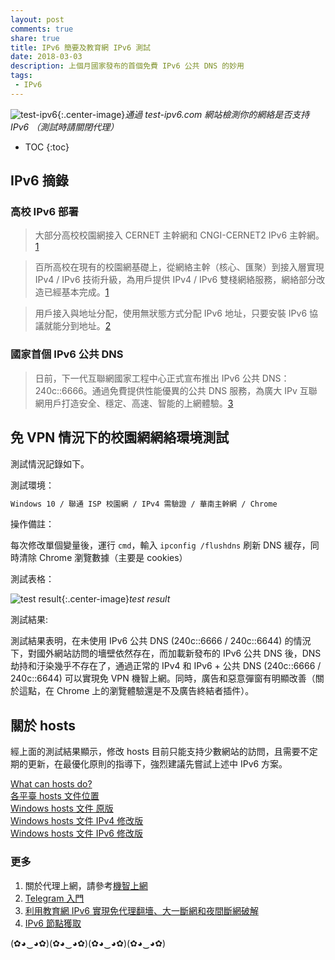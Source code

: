 ```yaml
---
layout: post
comments: true
share: true
title: IPv6 簡要及教育網 IPv6 測試
date: 2018-03-03
description: 上個月國家發布的首個免費 IPv6 公共 DNS 的妙用
tags: 
 - IPv6
---
```


![ test-ipv6 ](http://telegra.ph/file/55bf7878ea463b9206086.png){:.center-image}*通過 test-ipv6.com 網站檢測你的網絡是否支持 IPv6 （測試時請關閉代理）*

* TOC
{:toc}

## IPv6 摘錄 #

### 高校 IPv6 部署 #

> 大部分高校校園網接入 CERNET 主幹網和 CNGI-CERNET2 IPv6 主幹網。[1]

> 百所高校在現有的校園網基礎上，從網絡主幹（核心、匯聚）到接入層實現 IPv4 / IPv6 技術升級，為用戶提供 IPv4 / IPv6 雙棧網絡服務，網絡部分改造已經基本完成。[1]

> 用戶接入與地址分配，使用無狀態方式分配 IPv6 地址，只要安裝 IPv6 協議就能分到地址。[2]

### 國家首個 IPv6 公共 DNS #

> 日前，下一代互聯網國家工程中心正式宣布推出 IPv6 公共 DNS：240c::6666。通過免費提供性能優異的公共 DNS 服務，為廣大 IPv 互聯網用戶打造安全、穩定、高速、智能的上網體驗。[3]

## 免 VPN 情況下的校園網網絡環境測試 ##

測試情況記錄如下。

測試環境：

```bash
Windows 10 / 聯通 ISP 校園網 / IPv4 需驗證 / 華南主幹網 / Chrome
```

操作備註：

每次修改單個變量後，運行 `cmd`，輸入 `ipconfig /flushdns` 刷新 DNS 緩存，同時清除 Chrome 瀏覽數據（主要是 cookies）

測試表格：

![test result](http://telegra.ph/file/98b370111e77011cccb9e.png){:.center-image}*test result*

測試結果: 

測試結果表明，在未使用 IPv6 公共 DNS (240c::6666 / 240c::6644) 的情況下，對國外網站訪問的墻壁依然存在，而加載新發布的 IPv6 公共 DNS 後，DNS 劫持和汙染幾乎不存在了，通過正常的 IPv4 和 IPv6 + 公共 DNS (240c::6666 / 240c::6644) 可以實現免 VPN 機智上網。同時，廣告和惡意彈窗有明顯改善（關於這點，在 Chrome 上的瀏覽體驗還是不及廣告終結者插件）。

## 關於 hosts ###

經上面的測試結果顯示，修改 hosts 目前只能支持少數網站的訪問，且需要不定期的更新，在最優化原則的指導下，強烈建議先嘗試上述中 IPv6 方案。

[ What can hosts do? ](https://github.com/lennylxx/ipv6-hosts/wiki)  
[ 各平臺 hosts 文件位置 ](https://github.com/racaljk/hosts/wiki/各平臺-hosts-文件位置)  
[ Windows hosts 文件 原版 ](https://mega.nz/#!oFIWRQBQ!gmkubdP4r9hjenUGUfEpFIsshfHW6RtknR-nKUMepr0)  
[ Windows hosts 文件 IPv4 修改版 ](https://github.com/racaljk/hosts/blob/master/hosts)  
[ Windows hosts 文件 IPv6 修改版 ](https://raw.githubusercontent.com/lennylxx/ipv6-hosts/master/hosts)  

[1]:http://www.edu.cn/IPv6_xyw_7949/20100810/t20100810_506444.shtml

[2]:http://www.edu.cn/IPv6_xyw_7949/20100810/t20100810_506518.shtml

[3]:http://www.cfiec.net/news/s/?973.html

[4]:http://www.138vps.com/jc/1355.html

### 更多

1. 關於代理上網，請參考[機智上網](http://test007.gq/surf-the-real)
2. [Telegram 入門](http://test007.gq/Telegram)
3. [利用教育網 IPv6 實現免代理翻墻、大一斷網和夜間斷網破解](http://test007.gq/IPV6-edu)
4. [IPv6 節點獲取](http://test007.gq/IPV6-node)

(✿◕‿◕✿)(✿◕‿◕✿)(✿◕‿◕✿)(✿◕‿◕✿)